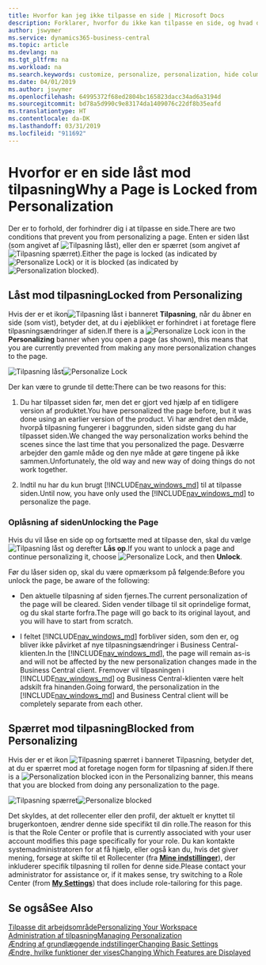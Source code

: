```yaml
---
title: Hvorfor kan jeg ikke tilpasse en side | Microsoft Docs
description: Forklarer, hvorfor du ikke kan tilpasse en side, og hvad du kan gøre for at låse den op, så du kan tilpasse den.
author: jswymer
ms.service: dynamics365-business-central
ms.topic: article
ms.devlang: na
ms.tgt_pltfrm: na
ms.workload: na
ms.search.keywords: customize, personalize, personalization, hide columns, remove fields, move fields
ms.date: 04/01/2019
ms.author: jswymer
ms.openlocfilehash: 64995372f68ed2804bc165823dacc34ad6a3194d
ms.sourcegitcommit: bd78a5d990c9e83174da1409076c22df8b35eafd
ms.translationtype: HT
ms.contentlocale: da-DK
ms.lasthandoff: 03/31/2019
ms.locfileid: "911692"
---
```

# <a name="why-a-page-is-locked-from-personalization"></a><span data-ttu-id="d7b6e-103">Hvorfor er en side låst mod tilpasning</span><span class="sxs-lookup"><span data-stu-id="d7b6e-103">Why a Page is Locked from Personalization</span></span>

<span data-ttu-id="d7b6e-104">Der er to forhold, der forhindrer dig i at tilpasse en side.</span><span class="sxs-lookup"><span data-stu-id="d7b6e-104">There are two conditions that prevent you from personalizing a page.</span></span> <span data-ttu-id="d7b6e-105">Enten er siden låst (som angivet af ![Tilpasning låst](media/personalization-lock-icon.png "Tilpasning låst")), eller den er spærret (som angivet af ![Tilpasning spærret](media/personalization-blocked-icon.png "Tilpasning spærret")).</span><span class="sxs-lookup"><span data-stu-id="d7b6e-105">Either the page is locked (as indicated by ![Personalize Lock](media/personalization-lock-icon.png "Personalize lock")) or it is blocked (as indicated by ![Personalization blocked](media/personalization-blocked-icon.png "Personalization blocked")).</span></span>

## <a name="locked-from-personalizing"></a><span data-ttu-id="d7b6e-106">Låst mod tilpasning</span><span class="sxs-lookup"><span data-stu-id="d7b6e-106">Locked from Personalizing</span></span>

<span data-ttu-id="d7b6e-107">Hvis der er et ikon![Tilpasning låst](media/personalization-lock-icon.png "Tilpasning låst") i banneret **Tilpasning**, når du åbner en side (som vist), betyder det, at du i øjeblikket er forhindret i at foretage flere tilpasningsændringer af siden.</span><span class="sxs-lookup"><span data-stu-id="d7b6e-107">If there is a ![Personalize Lock](media/personalization-lock-icon.png "Personalize lock") icon in the **Personalizing** banner when you open a page (as shown), this means that you are currently prevented from making any more personalization changes to the page.</span></span>

<span data-ttu-id="d7b6e-108">![Tilpasning låst](media/personalization-locked.png "Tilpasning låst")</span><span class="sxs-lookup"><span data-stu-id="d7b6e-108">![Personalize Lock](media/personalization-locked.png "Personalize lock")</span></span>


<!-- This is because we changed the way personalization works behind the scenes since the last time that you personalized the page. Unfortunately, the old way and new of doing things do not work together.

The page currently includes the last personalization changes that you made. If you want to continue personalizing the page, then you can choose the lock icon and then **Unlock**. Just be aware that if you choose to unlock the page, the current personalization of the page will be cleared, and you will have to start from scratch.
-->

<span data-ttu-id="d7b6e-109">Der kan være to grunde til dette:</span><span class="sxs-lookup"><span data-stu-id="d7b6e-109">There can be two reasons for this:</span></span>

1. <span data-ttu-id="d7b6e-110">Du har tilpasset siden før, men det er gjort ved hjælp af en tidligere version af produktet.</span><span class="sxs-lookup"><span data-stu-id="d7b6e-110">You have personalized the page before, but it was done using an earlier version of the product.</span></span> <span data-ttu-id="d7b6e-111">Vi har ændret den måde, hvorpå tilpasning fungerer i baggrunden, siden sidste gang du har tilpasset siden.</span><span class="sxs-lookup"><span data-stu-id="d7b6e-111">We changed the way personalization works behind the scenes since the last time that you personalized the page.</span></span> <span data-ttu-id="d7b6e-112">Desværre arbejder den gamle måde og den nye måde at gøre tingene på ikke sammen.</span><span class="sxs-lookup"><span data-stu-id="d7b6e-112">Unfortunately, the old way and new way of doing things do not work together.</span></span>

2. <span data-ttu-id="d7b6e-113">Indtil nu har du kun brugt [!INCLUDE[nav_windows_md](includes/nav_windows_md.md)] til at tilpasse siden.</span><span class="sxs-lookup"><span data-stu-id="d7b6e-113">Until now, you have only used the [!INCLUDE[nav_windows_md](includes/nav_windows_md.md)] to personalize the page.</span></span>

### <a name="unlocking-the-page"></a><span data-ttu-id="d7b6e-114">Oplåsning af siden</span><span class="sxs-lookup"><span data-stu-id="d7b6e-114">Unlocking the Page</span></span>

<span data-ttu-id="d7b6e-115">Hvis du vil låse en side op og fortsætte med at tilpasse den, skal du vælge ![Tilpasning låst](media/personalization-lock-icon.png "Tilpasning låst") og derefter **Lås op**.</span><span class="sxs-lookup"><span data-stu-id="d7b6e-115">If you want to unlock a page and continue personalizing it, choose ![Personalize Lock](media/personalization-lock-icon.png "Personalize lock"), and then **Unlock**.</span></span>  

<span data-ttu-id="d7b6e-116">Før du låser siden op, skal du være opmærksom på følgende:</span><span class="sxs-lookup"><span data-stu-id="d7b6e-116">Before you unlock the page, be aware of the following:</span></span>

- <span data-ttu-id="d7b6e-117">Den aktuelle tilpasning af siden fjernes.</span><span class="sxs-lookup"><span data-stu-id="d7b6e-117">The current personalization of the page will be cleared.</span></span> <span data-ttu-id="d7b6e-118">Siden vender tilbage til sit oprindelige format, og du skal starte forfra.</span><span class="sxs-lookup"><span data-stu-id="d7b6e-118">The page will go back to its original layout, and you will have to start from scratch.</span></span>

- <span data-ttu-id="d7b6e-119">I feltet [!INCLUDE[nav_windows_md](includes/nav_windows_md.md)] forbliver siden, som den er, og bliver ikke påvirket af nye tilpasningsændringer i Business Central-klienten.</span><span class="sxs-lookup"><span data-stu-id="d7b6e-119">In the [!INCLUDE[nav_windows_md](includes/nav_windows_md.md)], the page will remain as-is and will not be affected by the new personalization changes made in the Business Central client.</span></span> <span data-ttu-id="d7b6e-120">Fremover vil tilpasningen i [!INCLUDE[nav_windows_md](includes/nav_windows_md.md)] og Business Central-klienten være helt adskilt fra hinanden.</span><span class="sxs-lookup"><span data-stu-id="d7b6e-120">Going forward, the personalization in the [!INCLUDE[nav_windows_md](includes/nav_windows_md.md)] and Business Central client will be completely separate from each other.</span></span>

## <a name="blocked-from-personalizing"></a><span data-ttu-id="d7b6e-121">Spærret mod tilpasning</span><span class="sxs-lookup"><span data-stu-id="d7b6e-121">Blocked from Personalizing</span></span>

<span data-ttu-id="d7b6e-122">Hvis der er et ikon ![Tilpasning spærret](media/personalization-blocked-icon.png "Tilpasning spærret") i banneret Tilpasning, betyder det, at du er spærret mod at foretage nogen form for tilpasning af siden.</span><span class="sxs-lookup"><span data-stu-id="d7b6e-122">If there is a ![Personalization blocked](media/personalization-blocked-icon.png "Personalization blocked") icon in the Personalizing banner, this means that you are blocked from doing any personalization to the page.</span></span>

<span data-ttu-id="d7b6e-123">![Tilpasning spærret](media/personalization-blocked.png "Tilpasning låst")</span><span class="sxs-lookup"><span data-stu-id="d7b6e-123">![Personalize blocked](media/personalization-blocked.png "Personalize lock")</span></span>

<span data-ttu-id="d7b6e-124">Det skyldes, at det rollecenter eller den profil, der aktuelt er knyttet til brugerkontoen, ændrer denne side specifikt til din rolle.</span><span class="sxs-lookup"><span data-stu-id="d7b6e-124">The reason for this is that the Role Center or profile that is currently associated with your user account modifies this page specifically for your role.</span></span> <span data-ttu-id="d7b6e-125">Du kan kontakte systemadministratoren for at få hjælp, eller også kan du, hvis det giver mening, forsøge at skifte til et Rollecenter (fra [**Mine indstillinger**](https://businesscentral.dynamics.com?page=9176 "Gå direkte til siden med dine brugerindstillinger i Business Central")), der inkluderer specifik tilpasning til rollen for denne side.</span><span class="sxs-lookup"><span data-stu-id="d7b6e-125">Please contact your administrator for assistance or, if it makes sense, try switching to a Role Center (from  [**My Settings**](https://businesscentral.dynamics.com?page=9176 "Go directly to your user settings page in Business Central")) that does include role-tailoring for this page.</span></span>

## <a name="see-also"></a><span data-ttu-id="d7b6e-126">Se også</span><span class="sxs-lookup"><span data-stu-id="d7b6e-126">See Also</span></span>
[<span data-ttu-id="d7b6e-127">Tilpasse dit arbejdsområde</span><span class="sxs-lookup"><span data-stu-id="d7b6e-127">Personalizing Your Workspace</span></span>](ui-personalization-manage.md)  
[<span data-ttu-id="d7b6e-128">Administration af tilpasning</span><span class="sxs-lookup"><span data-stu-id="d7b6e-128">Managing Personalization</span></span>](ui-personalization-manage.md)  
[<span data-ttu-id="d7b6e-129">Ændring af grundlæggende indstillinger</span><span class="sxs-lookup"><span data-stu-id="d7b6e-129">Changing Basic Settings</span></span>](ui-change-basic-settings.md)  
[<span data-ttu-id="d7b6e-130">Ændre, hvilke funktioner der vises</span><span class="sxs-lookup"><span data-stu-id="d7b6e-130">Changing Which Features are Displayed</span></span>](ui-experiences.md)  
